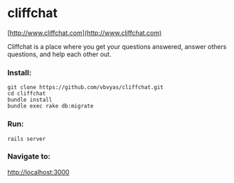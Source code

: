 # cliffchat

[http://www.cliffchat.com](http://www.cliffchat.com)

Cliffchat is a place where you get your questions answered, answer others questions, and help each other out.

### Install:

    git clone https://github.com/vbvyas/cliffchat.git
    cd cliffchat
    bundle install
    bundle exec rake db:migrate

### Run:

    rails server

### Navigate to:

  [http://localhost:3000](http://localhost:3000)

